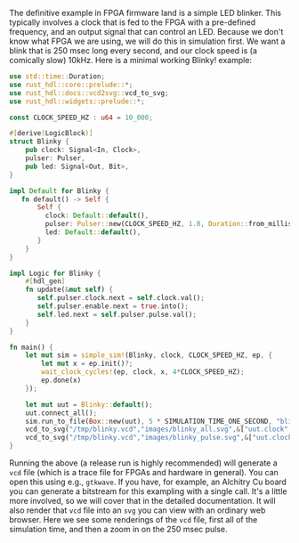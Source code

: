  The definitive example in FPGA firmware land is a simple LED blinker.  This typically
 involves a clock that is fed to the FPGA with a pre-defined frequency, and an output
 signal that can control an LED.  Because we don't know what FPGA we are using, we will
 do this in simulation first.  We want a blink that is 250 msec long every second, and
 our clock speed is (a comically slow) 10kHz.  Here is a minimal working Blinky! example:

 ```rust
 use std::time::Duration;
 use rust_hdl::core::prelude::*;
 use rust_hdl::docs::vcd2svg::vcd_to_svg;
 use rust_hdl::widgets::prelude::*;

 const CLOCK_SPEED_HZ : u64 = 10_000;

 #[derive(LogicBlock)]
 struct Blinky {
     pub clock: Signal<In, Clock>,
     pulser: Pulser,
     pub led: Signal<Out, Bit>,
 }

 impl Default for Blinky {
    fn default() -> Self {
        Self {
          clock: Default::default(),
          pulser: Pulser::new(CLOCK_SPEED_HZ, 1.0, Duration::from_millis(250)),
          led: Default::default(),
        }
     }
 }

 impl Logic for Blinky {
     #[hdl_gen]
     fn update(&mut self) {
        self.pulser.clock.next = self.clock.val();
        self.pulser.enable.next = true.into();
        self.led.next = self.pulser.pulse.val();
     }
 }

 fn main() {
     let mut sim = simple_sim!(Blinky, clock, CLOCK_SPEED_HZ, ep, {
         let mut x = ep.init()?;
         wait_clock_cycles!(ep, clock, x, 4*CLOCK_SPEED_HZ);
         ep.done(x)
     });

     let mut uut = Blinky::default();
     uut.connect_all();
     sim.run_to_file(Box::new(uut), 5 * SIMULATION_TIME_ONE_SECOND, "blinky.vcd").unwrap();
     vcd_to_svg("/tmp/blinky.vcd","images/blinky_all.svg",&["uut.clock", "uut.led"], 0, 4_000_000_000_000).unwrap();
     vcd_to_svg("/tmp/blinky.vcd","images/blinky_pulse.svg",&["uut.clock", "uut.led"], 900_000_000_000, 1_500_000_000_000).unwrap();
 }
 ```

Running the above (a release run is highly recommended) will generate a `vcd` file (which is
a trace file for FPGAs and hardware in general).  You can open this using e.g., `gtkwave`.
If you have, for example, an Alchitry Cu board you can generate a bitstream for this exampling
with a single call.  It's a little more involved, so we will cover that in the detailed
documentation.  It will also render that `vcd` file into an `svg` you can view with an ordinary
web browser.  Here we see some renderings of the `vcd` file, first all of the simulation time,
and then a zoom in on the 250 msec pulse.
